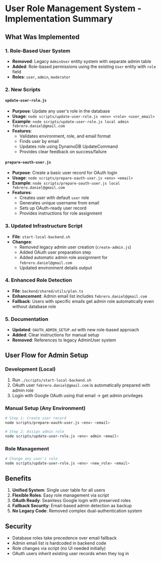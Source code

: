 # User Role Management System - Implementation Summary

## What Was Implemented

### 1. Role-Based User System

- **Removed**: Legacy `AdminUser` entity system with separate admin table
- **Added**: Role-based permissions using the existing `User` entity with `role` field
- **Roles**: `user`, `admin`, `moderator`

### 2. New Scripts

#### `update-user-role.js`

- **Purpose**: Update any user's role in the database
- **Usage**: `node scripts/update-user-role.js <env> <role> <user_email>`
- **Example**: `node scripts/update-user-role.js local admin febrero.daniel@gmail.com`
- **Features**:
  - Validates environment, role, and email format
  - Finds user by email
  - Updates role using DynamoDB UpdateCommand
  - Provides clear feedback on success/failure

#### `prepare-oauth-user.js`

- **Purpose**: Create a basic user record for OAuth login
- **Usage**: `node scripts/prepare-oauth-user.js <env> <email>`
- **Example**: `node scripts/prepare-oauth-user.js local febrero.daniel@gmail.com`
- **Features**:
  - Creates user with default `user` role
  - Generates unique username from email
  - Sets up OAuth-ready user record
  - Provides instructions for role assignment

### 3. Updated Infrastructure Script

- **File**: `start-local-backend.sh`
- **Changes**:
  - Removed legacy admin user creation (`create-admin.js`)
  - Added OAuth user preparation step
  - Added automatic admin role assignment for `febrero.daniel@gmail.com`
  - Updated environment details output

### 4. Enhanced Role Detection

- **File**: `backend/shared/utils/plan.ts`
- **Enhancement**: Admin email list includes `febrero.daniel@gmail.com`
- **Fallback**: Users with specific emails get admin role automatically even without database role

### 5. Documentation

- **Updated**: `OAUTH_ADMIN_SETUP.md` with new role-based approach
- **Added**: Clear instructions for manual setup
- **Removed**: References to legacy AdminUser system

## User Flow for Admin Setup

### Development (Local)

1. Run `./scripts/start-local-backend.sh`
2. OAuth user `febrero.daniel@gmail.com` is automatically prepared with admin role
3. Login with Google OAuth using that email → get admin privileges

### Manual Setup (Any Environment)

```bash
# Step 1: Create user record
node scripts/prepare-oauth-user.js <env> <email>

# Step 2: Assign admin role
node scripts/update-user-role.js <env> admin <email>
```

### Role Management

```bash
# Change any user's role
node scripts/update-user-role.js <env> <new_role> <email>
```

## Benefits

1. **Unified System**: Single user table for all users
2. **Flexible Roles**: Easy role management via script
3. **OAuth Ready**: Seamless Google login with preserved roles
4. **Fallback Security**: Email-based admin detection as backup
5. **No Legacy Code**: Removed complex dual-authentication system

## Security

- Database roles take precedence over email fallback
- Admin email list is hardcoded in backend code
- Role changes via script (no UI needed initially)
- OAuth users inherit existing user records when they log in

